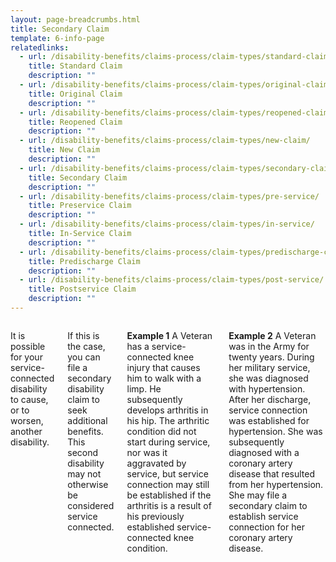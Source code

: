 ```yaml
---
layout: page-breadcrumbs.html
title: Secondary Claim
template: 6-info-page
relatedlinks:
  - url: /disability-benefits/claims-process/claim-types/standard-claim/
    title: Standard Claim
    description: ""
  - url: /disability-benefits/claims-process/claim-types/original-claim/
    title: Original Claim
    description: ""
  - url: /disability-benefits/claims-process/claim-types/reopened-claim/
    title: Reopened Claim
    description: ""
  - url: /disability-benefits/claims-process/claim-types/new-claim/
    title: New Claim
    description: ""
  - url: /disability-benefits/claims-process/claim-types/secondary-claim/
    title: Secondary Claim
    description: ""
  - url: /disability-benefits/claims-process/claim-types/pre-service/
    title: Preservice Claim
    description: ""
  - url: /disability-benefits/claims-process/claim-types/in-service/
    title: In-Service Claim
    description: ""
  - url: /disability-benefits/claims-process/claim-types/predischarge-claim/
    title: Predischarge Claim
    description: ""
  - url: /disability-benefits/claims-process/claim-types/post-service/
    title: Postservice Claim
    description: ""
---
```


<div class="section one" markdown="0">
<div class="primary" markdown="0">
<div class="row" markdown="0">
<div class="small-12 columns usa-content" markdown="1">

It is possible for your service-connected disability to cause, or to worsen, another disability.

If this is the case, you can file a secondary disability claim to seek additional benefits. This second disability may not otherwise be considered service connected.

**Example 1**
A Veteran has a service-connected knee injury that causes him to walk with a limp. He subsequently develops arthritis in his hip. The arthritic condition did not start during service, nor was it aggravated by service, but service connection may still be established if the arthritis is a result of his previously established service-connected knee condition.

**Example 2**
A Veteran was in the Army for twenty years. During her military service, she was diagnosed with hypertension. After her discharge, service connection was established for hypertension. She was subsequently diagnosed with a coronary artery disease that resulted from her hypertension. She may file a secondary claim to establish service connection for her coronary artery disease.


</div>
</div>
</div>
</div>
